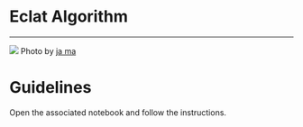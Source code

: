 # Eclat Algorithm

---

![](https://images.unsplash.com/photo-1488459716781-31db52582fe9?ixlib=rb-1.2.1&ixid=eyJhcHBfaWQiOjEyMDd9&auto=format&fit=crop&w=3450&q=80)
Photo by [ja ma](https://unsplash.com/photos/-gOUx23DNks)

# Guidelines

Open the associated notebook and follow the instructions.